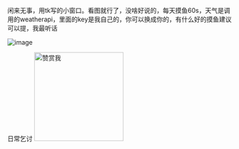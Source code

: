 闲来无事，用tk写的小窗口。看图就行了，没啥好说的，每天摸鱼60s，天气是调用的weatherapi，里面的key是我自己的，你可以换成你的，有什么好的摸鱼建议可以提，我最听话

![image](https://github.com/user-attachments/assets/8b398e97-2508-4fed-9bb1-685ff62dc7be)


日常乞讨
<img src="https://github.com/user-attachments/assets/f5c5fa49-670e-46d5-b108-6d97c4489912" alt="赞赏我" width="200">
